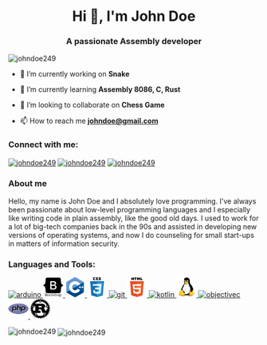 <h1 align="center">Hi 👋, I'm John Doe</h1>
<h3 align="center">A passionate Assembly developer</h3>

<p align="left"> <img src="https://komarev.com/ghpvc/?username=johndoe249&label=Profile%20views&color=0e75b6&style=flat" alt="johndoe249" /> </p>

- 🔭 I’m currently working on **Snake**

- 🌱 I’m currently learning **Assembly 8086, C, Rust**

- 👯 I’m looking to collaborate on **Chess Game**

- 📫 How to reach me **johndoe@gmail.com**

<h3 align="left">Connect with me:</h3>
<p align="left">
<a href="https://linkedin.com/in/johndoe249" target="blank"><img align="center" src="https://raw.githubusercontent.com/rahuldkjain/github-profile-readme-generator/master/src/images/icons/Social/linked-in-alt.svg" alt="johndoe249" height="30" width="40" /></a>
<a href="https://fb.com/johndoe249" target="blank"><img align="center" src="https://raw.githubusercontent.com/rahuldkjain/github-profile-readme-generator/master/src/images/icons/Social/facebook.svg" alt="johndoe249" height="30" width="40" /></a>
<a href="https://www.youtube.com/c/johndoe249" target="blank"><img align="center" src="https://raw.githubusercontent.com/rahuldkjain/github-profile-readme-generator/master/src/images/icons/Social/youtube.svg" alt="johndoe249" height="30" width="40" /></a>
</p>

<h3>About me</h3>
<p>Hello, my name is John Doe and I absolutely love programming. I've always been passionate about low-level
programming languages and I especially like writing code in plain assembly, like the good old days. I used to work for a lot of big-tech companies back in the 90s and assisted in developing new versions of operating systems, and now I do counseling for small start-ups in matters of information security.
</p>
<h3 align="left">Languages and Tools:</h3>
<p align="left"> <a href="https://www.arduino.cc/" target="_blank" rel="noreferrer"> <img src="https://cdn.worldvectorlogo.com/logos/arduino-1.svg" alt="arduino" width="40" height="40"/> </a> <a href="https://getbootstrap.com" target="_blank" rel="noreferrer"> <img src="https://raw.githubusercontent.com/devicons/devicon/master/icons/bootstrap/bootstrap-plain-wordmark.svg" alt="bootstrap" width="40" height="40"/> </a> <a href="https://www.w3schools.com/cpp/" target="_blank" rel="noreferrer"> <img src="https://raw.githubusercontent.com/devicons/devicon/master/icons/cplusplus/cplusplus-original.svg" alt="cplusplus" width="40" height="40"/> </a> <a href="https://www.w3schools.com/css/" target="_blank" rel="noreferrer"> <img src="https://raw.githubusercontent.com/devicons/devicon/master/icons/css3/css3-original-wordmark.svg" alt="css3" width="40" height="40"/> </a> <a href="https://git-scm.com/" target="_blank" rel="noreferrer"> <img src="https://www.vectorlogo.zone/logos/git-scm/git-scm-icon.svg" alt="git" width="40" height="40"/> </a> <a href="https://www.w3.org/html/" target="_blank" rel="noreferrer"> <img src="https://raw.githubusercontent.com/devicons/devicon/master/icons/html5/html5-original-wordmark.svg" alt="html5" width="40" height="40"/> </a> <a href="https://kotlinlang.org" target="_blank" rel="noreferrer"> <img src="https://www.vectorlogo.zone/logos/kotlinlang/kotlinlang-icon.svg" alt="kotlin" width="40" height="40"/> </a> <a href="https://www.linux.org/" target="_blank" rel="noreferrer"> <img src="https://raw.githubusercontent.com/devicons/devicon/master/icons/linux/linux-original.svg" alt="linux" width="40" height="40"/> </a> <a href="https://developer.apple.com/library/archive/documentation/Cocoa/Conceptual/ProgrammingWithObjectiveC/Introduction/Introduction.html" target="_blank" rel="noreferrer"> <img src="https://www.vectorlogo.zone/logos/apple_objectivec/apple_objectivec-icon.svg" alt="objectivec" width="40" height="40"/> </a> <a href="https://www.php.net" target="_blank" rel="noreferrer"> <img src="https://raw.githubusercontent.com/devicons/devicon/master/icons/php/php-original.svg" alt="php" width="40" height="40"/> </a> <a href="https://www.rust-lang.org" target="_blank" rel="noreferrer"> <img src="https://raw.githubusercontent.com/devicons/devicon/master/icons/rust/rust-plain.svg" alt="rust" width="40" height="40"/> </a> </p>

<p><img align="left" src="https://github-readme-stats.vercel.app/api/top-langs?username=johndoe249&show_icons=true&locale=en&layout=compact" alt="johndoe249" /></p>

<p>&nbsp;<img align="center" src="https://github-readme-stats.vercel.app/api?username=johndoe249&show_icons=true&locale=en" alt="johndoe249" /></p>
